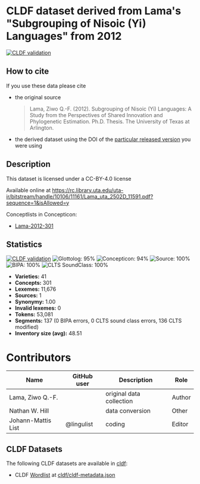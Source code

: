 # CLDF dataset derived from Lama's "Subgrouping of Nisoic (Yi) Languages" from 2012

[![CLDF validation](https://github.com/lexibank/lamanisoic/workflows/CLDF-validation/badge.svg)](https://github.com/lexibank/lamanisoic/actions?query=workflow%3ACLDF-validation)

## How to cite

If you use these data please cite
- the original source
  > Lama, Ziwo Q.-F. (2012). Subgrouping of Nisoic (Yi) Languages: A Study from the Perspectives of Shared Innovation and Phylogenetic Estimation. Ph.D. Thesis. The University of Texas at Arlington.
- the derived dataset using the DOI of the [particular released version](../../releases/) you were using

## Description


This dataset is licensed under a CC-BY-4.0 license

Available online at https://rc.library.uta.edu/uta-ir/bitstream/handle/10106/11161/Lama_uta_2502D_11591.pdf?sequence=1&isAllowed=y


Conceptlists in Concepticon:
- [Lama-2012-301](https://concepticon.clld.org/contributions/Lama-2012-301)
## Statistics


[![CLDF validation](https://github.com/lexibank/lamanisoic/workflows/CLDF-validation/badge.svg)](https://github.com/lexibank/lamanisoic/actions?query=workflow%3ACLDF-validation)
![Glottolog: 95%](https://img.shields.io/badge/Glottolog-95%25-green.svg "Glottolog: 95%")
![Concepticon: 94%](https://img.shields.io/badge/Concepticon-94%25-green.svg "Concepticon: 94%")
![Source: 100%](https://img.shields.io/badge/Source-100%25-brightgreen.svg "Source: 100%")
![BIPA: 100%](https://img.shields.io/badge/BIPA-100%25-brightgreen.svg "BIPA: 100%")
![CLTS SoundClass: 100%](https://img.shields.io/badge/CLTS%20SoundClass-100%25-brightgreen.svg "CLTS SoundClass: 100%")

- **Varieties:** 41
- **Concepts:** 301
- **Lexemes:** 11,676
- **Sources:** 1
- **Synonymy:** 1.00
- **Invalid lexemes:** 0
- **Tokens:** 53,081
- **Segments:** 137 (0 BIPA errors, 0 CLTS sound class errors, 136 CLTS modified)
- **Inventory size (avg):** 48.51

# Contributors

Name | GitHub user | Description | Role
 --- | --- | --- | ----
Lama, Ziwo Q.-F. | | original data collection | Author
Nathan W. Hill | | data conversion | Other
Johann-Mattis List | @lingulist | coding | Editor




## CLDF Datasets

The following CLDF datasets are available in [cldf](cldf):

- CLDF [Wordlist](https://github.com/cldf/cldf/tree/master/modules/Wordlist) at [cldf/cldf-metadata.json](cldf/cldf-metadata.json)